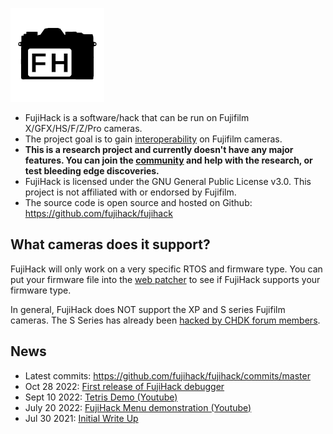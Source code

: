 ![logo](img/fujihack-small.png)

- FujiHack is a software/hack that can be run on Fujifilm X/GFX/HS/F/Z/Pro cameras.
- The project goal is to gain [interoperability](https://en.wikipedia.org/wiki/Reverse_engineering#Legality) on Fujifilm cameras.
- **This is a research project and currently doesn't have any major features. You can join the [community](https://discord.com/invite/UZXDktvAZP) and help with the research, or test bleeding edge discoveries.**
- FujiHack is licensed under the GNU General Public License v3.0. This project is not affiliated with or endorsed by Fujifilm.
- The source code is open source and hosted on Github: https://github.com/fujihack/fujihack

## What cameras does it support?
FujiHack will only work on a very specific RTOS and firmware type. You can put your firmware file into the [web patcher](https://fujihack.github.io/patcher/) to see if FujiHack supports your firmware type.  

In general, FujiHack does NOT support the XP and S series Fujifilm cameras. The S Series has already been [hacked by CHDK forum members](https://chdk.setepontos.com/index.php?topic=6484.0).

## News
- Latest commits: https://github.com/fujihack/fujihack/commits/master  
- Oct 28 2022: [First release of FujiHack debugger](https://github.com/fujihack/fujihack/releases/tag/0.1.0)
- Sept 10 2022: [Tetris Demo (Youtube)](https://www.youtube.com/watch?v=u0qltt3mDio)  
- July 20 2022: [FujiHack Menu demonstration (Youtube)](https://www.youtube.com/watch?v=E62S_GleN6M)  
- Jul 30 2021: [Initial Write Up](https://danielc.dev/blog/hacking-the-fujifilm-digital-cameras)  
